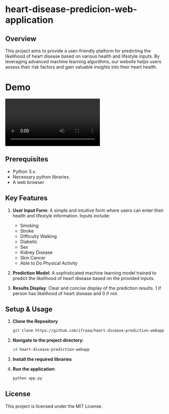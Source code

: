 # heart-disease-predicion-web-application

## Overview

This project aims to provide a user-friendly platform for predicting the likelihood of heart disease based on various health and lifestyle inputs. By leveraging advanced machine learning algorithms, our website helps users assess their risk factors and gain valuable insights into their heart health.

# Demo
![Demo](https://github.com/ifraaa/heart-disease-prediction-webapp/blob/main/demo.mp4)
## Prerequisites

- Python 3.x.
- Necessary python libraries.
- A web browser

## Key Features

1. **User Input Form**:
   A simple and intuitive form where users can enter their health and lifestyle information. Inputs include:

   - Smoking
   - Stroke
   - Difficulty Walking
   - Diabetic
   - Sex
   - Kidney Disease
   - Skin Cancer
   - Able to Do Physical Activity

2. **Prediction Model**:
   A sophisticated machine learning model trained to predict the likelihood of heart disease based on the provided inputs.

3. **Results Display**:
   Clear and concise display of the prediction results. 1 if person has likelihood of heart disease and 0 if not.

## Setup & Usage

1. **Clone the Repository**

   ```sh
   git clone https://github.com/ifraaa/heart-disease-prediction-webapp
   ```

2. **Navigate to the project directory**:

   ```bash
   cd heart-disease-prediction-webapp
   ```

3. **Install the required libraries**
4. **Run the application**:
   ```bash
   python app.py
   ```

## License

This project is licensed under the MIT License.
